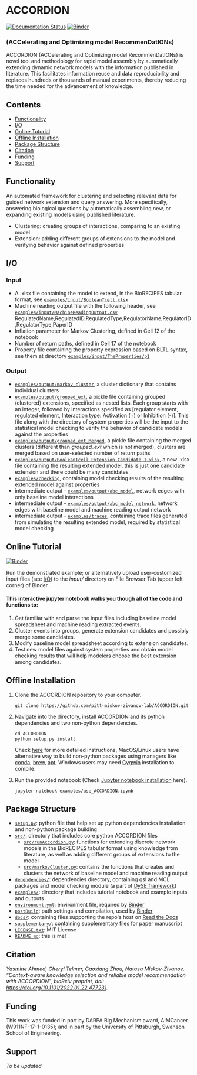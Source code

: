 # ACCORDION
[![Documentation Status](https://readthedocs.org/projects/accordion/badge/?version=latest)](https://accordion.readthedocs.io/en/latest/?badge=latest)
[![Binder](https://mybinder.org/badge_logo.svg)](https://mybinder.org/v2/gh/pitt-miskov-zivanov-lab/ACCORDION/HEAD?labpath=%2Fexamples%2Fuse_ACCORDION.ipynb)

### (ACCelerating and Optimizing model RecommenDatIONs)

ACCORDION (ACCelerating and Optimizing model RecommenDatIONs) is novel tool and methodology for rapid model assembly by automatically extending dynamic network models with the information published in literature. This facilitates information reuse and data reproducibility and replaces hundreds or thousands of manual experiments, thereby reducing the time needed for the advancement of knowledge.

## Contents

- [Functionality](#Functionality)
- [I/O](#IO)
- [Online Tutorial](#Online-Tutorial)
- [Offline Installation](#Offline-Installation)
- [Package Structure](#Package-Structure)
- [Citation](#Citation)
- [Funding](#Funding)
- [Support](#Support)

## Functionality
An automated framework for clustering and selecting relevant data for guided network extension and query answering. More specifically, answering biological questions by automatically assembling new, or expanding existing models using published literature.
- Clustering: creating groups of interactions, comparing to an existing model
- Extension: adding different groups of extensions to the model and verifying behavior against defined properties

## I/O

### Input
- A .xlsx file containing the model to extend, in the BioRECIPES tabular format, see [`examples/input/BooleanTcell.xlsx`](examples/input/BooleanTcell.xlsx)
- Machine reading output file with the following header, see [`examples/input/MachineReadingOutput.csv`](examples/input/MachineReadingOutput.csv)
RegulatedName,RegulatedID,RegulatedType,RegulatorName,RegulatorID,RegulatorType,PaperID
- Inflation parameter for Markov Clustering, defined in Cell 12 of the notebook
- Number of return paths, defined in Cell 17 of the notebook
- Property file containing the property expression based on BLTL syntax, see them at directory [`examples/input/TheProperties/p1`](examples/input/TheProperties/p1)

### Output

- [`examples/output/markov_cluster`](examples/output/markov_cluster), a cluster dictionary that contains individual clusters
- [`examples/output/grouped_ext`](examples/output/grouped_ext), a pickle file containing grouped (clustered) extensions, specified as nested lists. Each group starts with an integer, followed by interactions specified as [regulator element, regulated element, Interaction type: Activation (+) or Inhibition (-)]. This file along with the directory of system properties will be the input to the statistical model checking to verify the behavior of candidate models against the properties
- [`examples/output/grouped_ext_Merged`](examples/output/grouped_ext_Merged), a pickle file containing the merged clusters (different than _grouped_ext_ which is not merged), clusters are merged based on user-selected number of return paths
- [`examples/output/BooleanTcell_Extension_Candidate_1.xlsx`](examples/output/BooleanTcell_Extension_Candidate_1.xlsx), a new .xlsx file containing the resulting extended model, this is just one candidate extension and there could be many candidates
- [`examples/checking`](examples/checking), containing model checking results of the resulting extended model against properties
- intermediate output - [`examples/output/abc_model`](examples/output/abc_model), network edges with only baseline model interactions
- intermediate output - [`examples/output/abc_model_network`](examples/output/abc_model_network), network edges with baseline model and machine reading output network
- intermediate output - [`examples/traces`](examples/traces), containing trace files generated from simulating the resulting extended model, required by statistical model checking

## Online Tutorial
[![Binder](https://mybinder.org/badge_logo.svg)](https://mybinder.org/v2/gh/pitt-miskov-zivanov-lab/ACCORDION/HEAD)

Run the demonstrated example; or alternatively upload user-customized input files (see [I/O](#IO)) to the _input/_ directory on File Browser Tab (upper left corner) of Binder.

#### This interactive jupyter notebook walks you though all of the code and functions to:

1. Get familiar with and parse the input files including baseline model spreadsheet and machine reading extracted events.
2. Cluster events into groups, generate extension candidates and possibly merge some candidates.
3. Modify baseline model spreadsheet according to extension candidates.
4. Test new model files against system properties and obtain model checking results that will help modelers choose the best extension among candidates.

## Offline Installation

1. Clone the ACCORDION repository to your computer.
   ```
   git clone https://github.com/pitt-miskov-zivanov-lab/ACCORDION.git
   ```
2. Navigate into the directory, install ACCORDION and its python dependencies and two non-python dependencies.
   ```
   cd ACCORDION
   python setup.py install
   ```
   Check [here](https://accordion.readthedocs.io/en/latest/TutorialandInstallation.html#offline-installation) for more detailed instructions, MacOS/Linux users have alternative way to build non-python packages using managers like [conda](https://anaconda.org/bioconda/mcl), [brew](https://formulae.brew.sh/formula/gsl), [apt](https://manpages.ubuntu.com/manpages/jammy/en/man8/apt.8.html), Windows users may need [Cygwin](https://www.cygwin.com) installation to compile.

3. Run the provided notebook (Check [Jupyter notebook installation](https://jupyter.org/install) here).
   ```
   jupyter notebook examples/use_ACCORDION.ipynb
   ```

## Package Structure

- [`setup.py`](setup.py): python file that help set up python dependencies installation and non-python package building
- [`src/`](src/): directory that includes core python ACCORDION files
  - [`src/runAccordion.py`](src/runAccordion.py): functions for extending discrete network models in the BioRECIPES tabular format using knowledge from literature, as well as adding different groups of extensions to the model
  - [`src/markovCluster.py`](src/markovCluster.py): contains the functions that creates and clusters the network of baseline model and machine reading output
- [`dependencies/`](dependencies/): dependencies directory, containing gsl and MCL packages and model checking module (a part of [DySE framework](https://www.nmzlab.pitt.edu/our-tools))
- [`examples/`](examples/): directory that includes tutorial notebook and example inputs and outputs
- [`environment.yml`](environment.yml): environment file, required by [Binder](https://mybinder.readthedocs.io/en/latest/using/config_files.html#environment-yml-install-a-conda-environment)
- [`postBuild`](postBuild): path settings and compilation, used by [Binder](https://mybinder.readthedocs.io/en/latest/using/config_files.html#postbuild-run-code-after-installing-the-environment)
- [`docs/`](docs/): containing files supporting the repo's host on [Read the Docs](https://accordion.readthedocs.io)
- [`supplementary/`](supplementary): containing supplementary files for paper manuscript
- [`LICENSE.txt`](LICENSE.txt): MIT License
- [`README.md`](README.md): this is me!

## Citation

_Yasmine Ahmed, Cheryl Telmer, Gaoxiang Zhou, Natasa Miskov-Zivanov, “Context-aware knowledge selection and reliable model recommendation with ACCORDION”, bioRxiv preprint, doi: https://doi.org/10.1101/2022.01.22.477231._

## Funding

This work was funded in part by DARPA Big Mechanism award, AIMCancer (W911NF-17-1-0135); and in part by the University of Pittsburgh, Swanson School of Engineering.

## Support
_To be updated_
